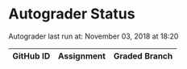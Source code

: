 # Autograder Status
Autograder last run at: November 03, 2018 at 18:20

| GitHub ID | Assignment | Graded Branch |
|-----------|------------|---------------|
